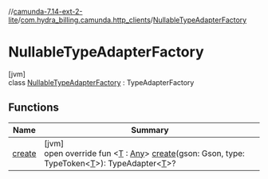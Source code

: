 //[camunda-7.14-ext-2-lite](../../../index.md)/[com.hydra_billing.camunda.http_clients](../index.md)/[NullableTypeAdapterFactory](index.md)

# NullableTypeAdapterFactory

[jvm]\
class [NullableTypeAdapterFactory](index.md) : TypeAdapterFactory

## Functions

| Name | Summary |
|---|---|
| [create](create.md) | [jvm]<br>open override fun <[T](create.md) : [Any](https://kotlinlang.org/api/latest/jvm/stdlib/kotlin/-any/index.html)> [create](create.md)(gson: Gson, type: TypeToken<[T](create.md)>): TypeAdapter<[T](create.md)>? |

